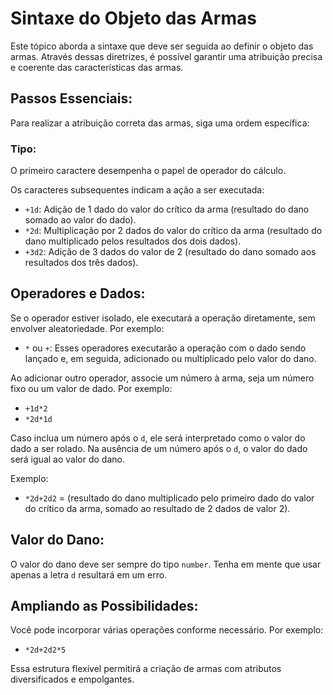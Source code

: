 # **Sintaxe do Objeto das Armas**

Este tópico aborda a sintaxe que deve ser seguida ao definir o objeto das armas. Através dessas diretrizes, é possível garantir uma atribuição precisa e coerente das características das armas.

## **Passos Essenciais:**

Para realizar a atribuição correta das armas, siga uma ordem específica:

### **Tipo:**
O primeiro caractere desempenha o papel de operador do cálculo.

Os caracteres subsequentes indicam a ação a ser executada:

- `+1d`: Adição de 1 dado do valor do crítico da arma (resultado do dano somado ao valor do dado).
- `*2d`: Multiplicação por 2 dados do valor do crítico da arma (resultado do dano multiplicado pelos resultados dos dois dados).
- `+3d2`: Adição de 3 dados do valor de 2 (resultado do dano somado aos resultados dos três dados).

## **Operadores e Dados:**

Se o operador estiver isolado, ele executará a operação diretamente, sem envolver aleatoriedade. Por exemplo:

- `*` ou `+`: Esses operadores executarão a operação com o dado sendo lançado e, em seguida, adicionado ou multiplicado pelo valor do dano.

Ao adicionar outro operador, associe um número à arma, seja um número fixo ou um valor de dado. Por exemplo:

- `+1d*2`
- `*2d*1d`

Caso inclua um número após o `d`, ele será interpretado como o valor do dado a ser rolado. Na ausência de um número após o `d`, o valor do dado será igual ao valor do dano.

Exemplo:

- `*2d+2d2` = (resultado do dano multiplicado pelo primeiro dado do valor do crítico da arma, somado ao resultado de 2 dados de valor 2).

## **Valor do Dano:**

O valor do dano deve ser sempre do tipo `number`. Tenha em mente que usar apenas a letra `d` resultará em um erro.

## **Ampliando as Possibilidades:**

Você pode incorporar várias operações conforme necessário. Por exemplo:

- `*2d+2d2*5`

Essa estrutura flexível permitirá a criação de armas com atributos diversificados e empolgantes.
